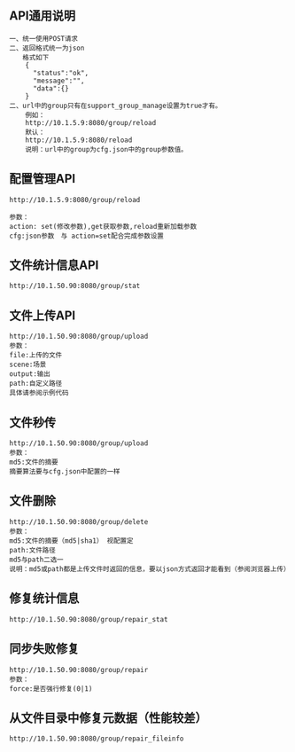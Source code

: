 ## API通用说明
```
一、统一使用POST请求
二、返回格式统一为json
　　格式如下
    {
	  "status":"ok",
	  "message":"",
	  "data":{}
	}
二、url中的group只有在support_group_manage设置为true才有。
	例如：
	http://10.1.5.9:8080/group/reload
	默认：
	http://10.1.5.9:8080/reload
	说明：url中的group为cfg.json中的group参数值。

```

## 配置管理API
```
http://10.1.5.9:8080/group/reload

参数：
action: set(修改参数),get获取参数,reload重新加载参数
cfg:json参数　与 action=set配合完成参数设置

```

## 文件统计信息API
```
http://10.1.50.90:8080/group/stat

```

## 文件上传API
```
http://10.1.50.90:8080/group/upload
参数：
file:上传的文件
scene:场景
output:输出
path:自定义路径
具体请参阅示例代码
```

## 文件秒传
```
http://10.1.50.90:8080/group/upload
参数：
md5:文件的摘要
摘要算法要与cfg.json中配置的一样
```


## 文件删除
```
http://10.1.50.90:8080/group/delete
参数：
md5:文件的摘要（md5|sha1） 视配置定
path:文件路径
md5与path二选一
说明：md5或path都是上传文件时返回的信息，要以json方式返回才能看到（参阅浏览器上传）
```

## 修复统计信息
```
http://10.1.50.90:8080/group/repair_stat
```

## 同步失败修复
```
http://10.1.50.90:8080/group/repair
参数：
force:是否强行修复(0|1)
```

## 从文件目录中修复元数据（性能较差）
```
http://10.1.50.90:8080/group/repair_fileinfo

```
